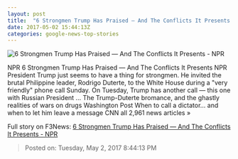 ```yaml
---
layout: post
title:  "6 Strongmen Trump Has Praised — And The Conflicts It Presents - NPR"
date: 2017-05-02 15:44:13Z
categories: google-news-top-stories
---
```


![6 Strongmen Trump Has Praised — And The Conflicts It Presents - NPR](https://media.npr.org/assets/img/2017/05/02/gettyimages-673182794_wide-6935b29b9547bc371ad28e040e1858a36d0b7d25.jpg?s=1400)

NPR 6 Strongmen Trump Has Praised — And The Conflicts It Presents NPR President Trump just seems to have a thing for strongmen. He invited the brutal Philippine leader, Rodrigo Duterte, to the White House during a "very friendly" phone call Sunday. On Tuesday, Trump has another call — this one with Russian President ... The Trump-Duterte bromance, and the ghastly realities of wars on drugs Washington Post When to call a dictator... and when to let him leave a message CNN all 2,961 news articles »


Full story on F3News: [6 Strongmen Trump Has Praised — And The Conflicts It Presents - NPR](http://www.f3nws.com/n/WtCjWD)

> Posted on: Tuesday, May 2, 2017 8:44:13 PM
